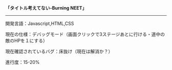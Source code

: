 <b color="#000050">「タイトル考えてない-Burning NEET」</b>
<hr>
<p>開発言語：Javascript,HTML,CSS</p>
<p>現在の仕様：デバッグモード（画面クリックで3ステージあとに行ける・道中の敵のHPを１にする）</p>
<p>現在確認されているバグ：床抜け（現在は解消か？）</p>
<p>進行度：15-20%</p>
